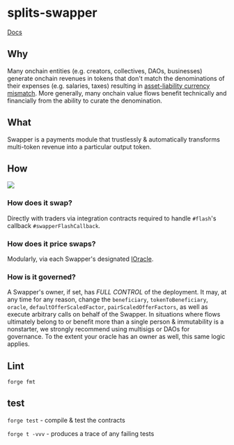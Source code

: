 # splits-swapper

[Docs](https://dev.docs.0xsplits.xyz/core/swapper)

## Why

Many onchain entities (e.g. creators, collectives, DAOs, businesses) generate onchain revenues in tokens that don't match the denominations of their expenses (e.g. salaries, taxes) resulting in [asset-liability currency mismatch](https://en.wikipedia.org/wiki/Asset%E2%80%93liability_mismatch#Currency_Mismatch).
More generally, many onchain value flows benefit technically and financially from the ability to curate the denomination.

## What

Swapper is a payments module that trustlessly & automatically transforms multi-token revenue into a particular output token.

## How

[![](https://mermaid.ink/img/pako:eNp9UkFOwzAQ_IrlE4hGII4-VIICEgeEoL0RDltn01p17GCvQVHVv-PEKk1IwAdL9szs7Ni759IWyAX3-BHQSLxTsHFQsbhy0-4rBwW6bD6_WH5BXaN7NISRQtYJpoyiBw1-m7gjRk8mWDkitvCzA6lRsA3SS7CEN5UNhnziJTDSsp8q0MePdSJjors3Rg6ML9GxNXhkZHdozvw5ex91MaH26aqLtwCt1yB3f8U8-beu96-L6ysWj85-IrtkNTSt-Jft4JVO-UbBbtFgqaQC1wwidWlWtgePc2UTucgS6IHun7bS7wvGZ7xCV4Eq4qzsW0HOaYsV5jy2zAssIWjKeW4OkQqB7LIxkgtyAWc81AXQcbS4KEH7eIuFii5Paf66MTx8AxNR4rU?type=png)](https://mermaid.live/edit#pako:eNp9UkFOwzAQ_IrlE4hGII4-VIICEgeEoL0RDltn01p17GCvQVHVv-PEKk1IwAdL9szs7Ni759IWyAX3-BHQSLxTsHFQsbhy0-4rBwW6bD6_WH5BXaN7NISRQtYJpoyiBw1-m7gjRk8mWDkitvCzA6lRsA3SS7CEN5UNhnziJTDSsp8q0MePdSJjors3Rg6ML9GxNXhkZHdozvw5ex91MaH26aqLtwCt1yB3f8U8-beu96-L6ysWj85-IrtkNTSt-Jft4JVO-UbBbtFgqaQC1wwidWlWtgePc2UTucgS6IHun7bS7wvGZ7xCV4Eq4qzsW0HOaYsV5jy2zAssIWjKeW4OkQqB7LIxkgtyAWc81AXQcbS4KEH7eIuFii5Paf66MTx8AxNR4rU)

### How does it swap?

Directly with traders via integration contracts required to handle `#flash`'s callback `#swapperFlashCallback`.

### How does it price swaps?

Modularly, via each Swapper's designated [IOracle](https://github.com/0xSplits/splits-oracle/blob/main/src/interfaces/IOracle.sol).

### How is it governed?

A Swapper's owner, if set, has _FULL CONTROL_ of the deployment.
It may, at any time for any reason, change the `beneficiary`, `tokenToBeneficiary`, `oracle`, `defaultOfferScaledFactor`, `pairScaledOfferFactors`, as well as execute arbitrary calls on behalf of the Swapper.
In situations where flows ultimately belong to or benefit more than a single person & immutability is a nonstarter, we strongly recommend using multisigs or DAOs for governance.
To the extent your oracle has an owner as well, this same logic applies.

## Lint

`forge fmt`

## test

`forge test` - compile & test the contracts

`forge t -vvv` - produces a trace of any failing tests
